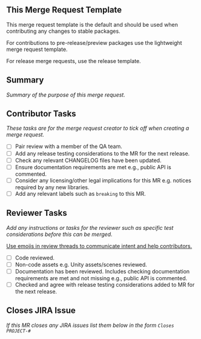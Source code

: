 ## This Merge Request Template

This merge request template is the default and should be used when contributing any changes to stable packages.

For contributions to pre-release/preview packages use the lightweight merge request template.

For release merge requests, use the release template.

## Summary

_Summary of the purpose of this merge request._

## Contributor Tasks

_These tasks are for the merge request creator to tick off when creating a merge request._

- [ ] Pair review with a member of the QA team.
- [ ] Add any release testing considerations to the MR for the next release.
- [ ] Check any relevant CHANGELOG files have been updated.
- [ ] Ensure documentation requirements are met e.g., public API is commented.
- [ ] Consider any licensing/other legal implications for this MR e.g. notices required by any new libraries.
- [ ] Add any relevant labels such as `breaking` to this MR.

## Reviewer Tasks

_Add any instructions or tasks for the reviewer such as specific test considerations before this can be merged._

[Use emojis in review threads to communicate intent and help contributors.](../../CONTRIBUTING.md#review-threads)

- [ ] Code reviewed.
- [ ] Non-code assets e.g. Unity assets/scenes reviewed.
- [ ] Documentation has been reviewed. Includes checking documentation requirements are met and not missing e.g., public API is commented.
- [ ] Checked and agree with release testing considerations added to MR for the next release.

## Closes JIRA Issue

_If this MR closes any JIRA issues list them below in the form `Closes PROJECT-#`_